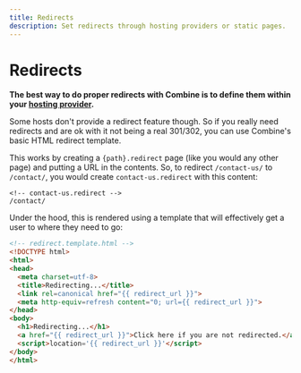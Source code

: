 ```yaml
---
title: Redirects
description: Set redirects through hosting providers or static pages.
---
```


# Redirects

**The best way to do proper redirects with Combine is to define them within your [hosting provider](/deploy/).**

Some hosts don't provide a redirect feature though.
So if you really need redirects and are ok with it not being a real 301/302,
you can use Combine's basic HTML redirect template.

This works by creating a `{path}.redirect` page (like you would any other page) and putting a URL in the contents.
So, to redirect `/contact-us/` to `/contact/`,
you would create `contact-us.redirect` with this content:

```
<!-- contact-us.redirect -->
/contact/
```

Under the hood, this is rendered using a template that will effectively get a user to where they need to go:

```html
<!-- redirect.template.html -->
<!DOCTYPE html>
<html>
<head>
  <meta charset=utf-8>
  <title>Redirecting...</title>
  <link rel=canonical href="{{ redirect_url }}">
  <meta http-equiv=refresh content="0; url={{ redirect_url }}">
</head>
<body>
  <h1>Redirecting...</h1>
  <a href="{{ redirect_url }}">Click here if you are not redirected.</a>
  <script>location='{{ redirect_url }}'</script>
</body>
</html>
```
